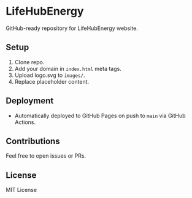 # LifeHubEnergy

GitHub-ready repository for LifeHubEnergy website.

## Setup

1. Clone repo.
2. Add your domain in `index.html` meta tags.
3. Upload logo.svg to `images/`.
4. Replace placeholder content.

## Deployment

- Automatically deployed to GitHub Pages on push to `main` via GitHub Actions.

## Contributions

Feel free to open issues or PRs.

## License

MIT License